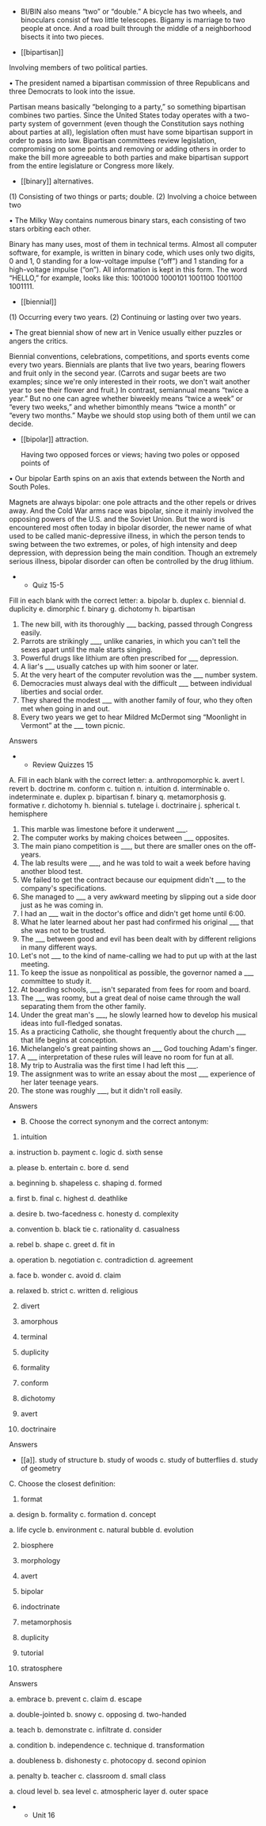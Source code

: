 - BI/BIN  also  means  “two”  or  “double.”  A  bicycle  has  two  wheels,  and  binoculars  consist  of  two
little telescopes. Bigamy is marriage to two people at once. And a road built through the middle of a
neighborhood bisects it into two pieces.

- [[bipartisan]] 

 Involving members of two political parties. 

• The president named a bipartisan commission of three Republicans and three Democrats to look into
the issue. 

Partisan means basically “belonging to a party,” so something bipartisan combines two parties. Since
the United States today operates with a two-party system of government (even though the Constitution
says nothing about parties at all), legislation often must have some bipartisan support in order to pass
into  law.  Bipartisan  committees  review  legislation,  compromising  on  some  points  and  removing  or
adding others in order to make the bill more agreeable to both parties and make bipartisan support
from the entire legislature or Congress more likely.

- [[binary]] 
alternatives. 

 (1) Consisting of two things or parts; double. (2) Involving a choice between two

• The Milky Way contains numerous binary stars, each consisting of two stars orbiting each other. 

Binary has many uses, most of them in technical terms. Almost all computer software, for example, is
written in binary code,  which  uses  only  two  digits,  0  and  1,  0  standing  for  a  low-voltage  impulse
(“off”)  and  1  standing  for  a  high-voltage  impulse  (“on”).  All  information  is  kept  in  this  form.  The
word “HELLO,” for example, looks like this: 1001000 1000101 1001100 1001100 1001111.

- [[biennial]] 

 (1) Occurring every two years. (2) Continuing or lasting over two years. 

• The great biennial show of new art in Venice usually either puzzles or angers the critics. 

Biennial conventions, celebrations, competitions, and sports events come every two years. Biennials
are plants that live two years, bearing flowers and fruit only in the second year. (Carrots and sugar
beets are two examples; since we're only interested in their roots, we don't wait another year to see
their flower and fruit.) In contrast, semiannual means “twice a year.” But no one can agree whether
biweekly  means  “twice  a  week”  or  “every  two  weeks,”  and  whether  bimonthly  means  “twice  a
month” or “every two months.” Maybe we should stop using both of them until we can decide.

- [[bipolar]] 
attraction. 

  Having  two  opposed  forces  or  views;  having  two  poles  or  opposed  points  of

• Our bipolar Earth spins on an axis that extends between the North and South Poles. 

Magnets are always bipolar: one pole attracts and the other repels or drives away. And the Cold War
arms  race  was  bipolar,  since  it  mainly  involved  the  opposing  powers  of  the  U.S.  and  the  Soviet
Union.  But  the  word  is  encountered  most  often  today  in  bipolar disorder,  the  newer  name  of  what
used  to  be  called  manic-depressive  illness,  in  which  the  person  tends  to  swing  between  the  two
extremes, or poles, of high intensity and deep depression, with depression being the main condition.
Though an extremely serious illness, bipolar disorder can often be controlled by the drug lithium.

- - Quiz 15-5

Fill in each blank with the correct letter:
a. bipolar
b. duplex
c. biennial
d. duplicity
e. dimorphic
f. binary
g. dichotomy
h. bipartisan
1. The new bill, with its thoroughly ___ backing, passed through Congress easily.
2.  Parrots  are  strikingly  ___,  unlike  canaries,  in  which  you  can't  tell  the  sexes  apart  until  the  male
starts singing.
3. Powerful drugs like lithium are often prescribed for ___ depression.
4. A liar's ___ usually catches up with him sooner or later.
5. At the very heart of the computer revolution was the ___ number system.
6. Democracies must always deal with the difficult ___ between individual liberties and social order.
7. They shared the modest ___ with another family of four, who they often met when going in and out.
8. Every two years we get to hear Mildred McDermot sing “Moonlight in Vermont” at the ___ town
picnic.

Answers

- - Review Quizzes 15

A. Fill in each blank with the correct letter:
a. anthropomorphic k. avert
l. revert
b. doctrine
m. conform
c. tuition
n. intuition
d. interminable
o. indeterminate
e. duplex
p. bipartisan
f. binary
q. metamorphosis
g. formative
r. dichotomy
h. biennial
s. tutelage
i. doctrinaire
j. spherical
t. hemisphere
1. This marble was limestone before it underwent ___.
2. The computer works by making choices between ___ opposites.
3. The main piano competition is ___, but there are smaller ones on the off-years.
4. The lab results were ___, and he was told to wait a week before having another blood test.
5. We failed to get the contract because our equipment didn't ___ to the company's specifications.
6. She managed to ___ a very awkward meeting by slipping out a side door just as he was coming in.
7. I had an ___ wait in the doctor's office and didn't get home until 6:00.
8. What he later learned about her past had confirmed his original ___ that she was not to be trusted.
9. The ___ between good and evil has been dealt with by different religions in many different ways.
10. Let's not ___ to the kind of name-calling we had to put up with at the last meeting.
11. To keep the issue as nonpolitical as possible, the governor named a ___ committee to study it.
12. At boarding schools, ___ isn't separated from fees for room and board.
13.  The  ___  was  roomy,  but  a  great  deal  of  noise  came  through  the  wall  separating  them  from  the
other family.
14. Under the great man's ___, he slowly learned how to develop his musical ideas into full-fledged
sonatas.
15.  As  a  practicing  Catholic,  she  thought  frequently  about  the  church  ___  that  life  begins  at
conception.
16. Michelangelo's great painting shows an ___ God touching Adam's finger.
17. A ___ interpretation of these rules will leave no room for fun at all.
18. My trip to Australia was the first time I had left this ___.
19. The assignment was to write an essay about the most ___ experience of her later teenage years.
20. The stone was roughly ___, but it didn't roll easily.

Answers

- B. Choose the correct synonym and the correct antonym:
1. intuition

a. instruction b. payment c. logic d. sixth sense

a. please b. entertain c. bore d. send

a. beginning b. shapeless c. shaping d. formed

a. first b. final c. highest d. deathlike

a. desire b. two-facedness c. honesty d. complexity

a. convention b. black tie c. rationality d. casualness

a. rebel b. shape c. greet d. fit in

a. operation b. negotiation c. contradiction d. agreement

a. face b. wonder c. avoid d. claim

a. relaxed b. strict c. written d. religious

2. divert

3. amorphous

4. terminal

5. duplicity

6. formality

7. conform

8. dichotomy

9. avert

10. doctrinaire

Answers

- [[a]]. study of structure b. study of woods c. study of butterflies d. study of geometry

C. Choose the closest definition:
1. format

a. design b. formality c. formation d. concept

a. life cycle b. environment c. natural bubble d. evolution

2. biosphere

3. morphology

4. avert

5. bipolar

6. indoctrinate

7. metamorphosis

8. duplicity

9. tutorial

10. stratosphere

Answers

a. embrace b. prevent c. claim d. escape

a. double-jointed b. snowy c. opposing d. two-handed

a. teach b. demonstrate c. infiltrate d. consider

a. condition b. independence c. technique d. transformation

a. doubleness b. dishonesty c. photocopy d. second opinion

a. penalty b. teacher c. classroom d. small class

a. cloud level b. sea level c. atmospheric layer d. outer space

- - Unit 16

